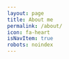 ```yaml
---
layout: page
title: About me
permalink: /about/
icon: fa-heart
isNavItem: true
robots: noindex
---
```

